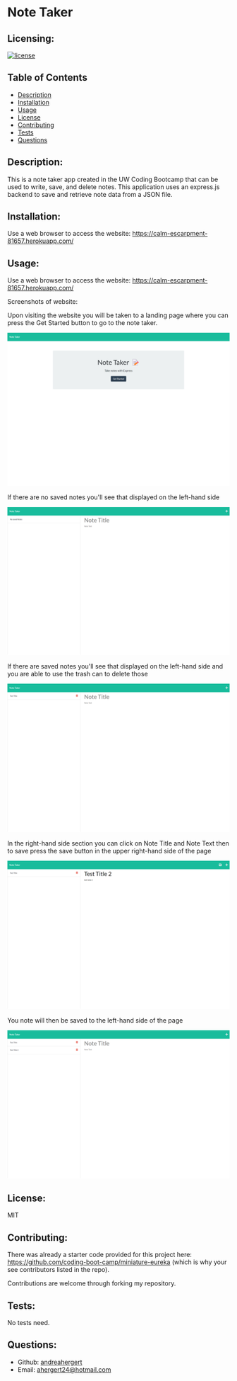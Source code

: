 # Note Taker

## Licensing:
[![license](https://img.shields.io/badge/license-MIT-blue)](https://shields.io)

## Table of Contents 
- [Description](#description)
- [Installation](#installation)
- [Usage](#usage)
- [License](#license)
- [Contributing](#contributing)
- [Tests](#tests)
- [Questions](#questions)

## Description:
This is a note taker app created in the UW Coding Bootcamp that can be used to write, save, and delete notes. This application uses an express.js backend to save and retrieve note data from a JSON file.

## Installation:
Use a web browser to access the website: https://calm-escarpment-81657.herokuapp.com/

## Usage:
Use a web browser to access the website: https://calm-escarpment-81657.herokuapp.com/

Screenshots of website:

Upon visiting the website you will be taken to a landing page where you can press the Get Started button to go to the note taker.

![Screenshot](public/assets/img/screenshot1.png)

If there are no saved notes you'll see that displayed on the left-hand side

![Screenshot](public/assets/img/screenshot6.png)

If there are saved notes you'll see that displayed on the left-hand side and you are able to use the trash can to delete those

![Screenshot](public/assets/img/screenshot2.png)

In the right-hand side section you can click on Note Title and Note Text then to save press the save button in the upper right-hand side of the page

![Screenshot](public/assets/img/screenshot3.png)

You note will then be saved to the left-hand side of the page

![Screenshot](public/assets/img/screenshot4.png)

## License:
MIT

## Contributing:
There was already a starter code provided for this project here: https://github.com/coding-boot-camp/miniature-eureka (which is why your see contributors listed in the repo).

Contributions are welcome through forking my repository.

## Tests:
No tests need.

## Questions:
- Github: [andreahergert](https://github.com/andreahergert)
- Email: ahergert24@hotmail.com 
